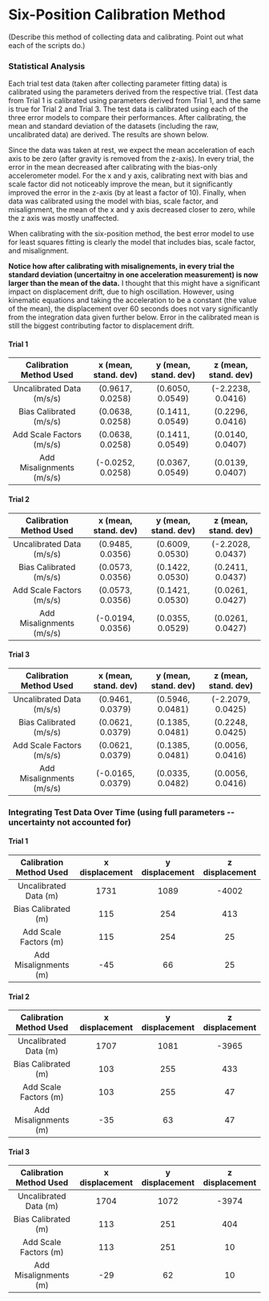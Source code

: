 # Six-Position Calibration Method

(Describe this method of collecting data and calibrating. Point out what each of the scripts do.)

### Statistical Analysis
Each trial test data (taken after collecting parameter fitting data) is calibrated using the parameters derived from the respective trial. (Test data from Trial 1 is calibrated using parameters derived from Trial 1, and the same is true for Trial 2 and Trial 3. The test data is calibrated using each of the three error models to compare their performances. After calibrating, the mean and standard deviation of the datasets (including the raw, uncalibrated data) are derived. The results are shown below. 

Since the data was taken at rest, we expect the mean acceleration of each axis to be zero (after gravity is removed from the z-axis). In every trial, the error in the mean decreased after calibrating with the bias-only accelerometer model. For the x and y axis, calibrating next with bias and scale factor did not noticeably improve the mean, but it significantly improved the error in the z-axis (by at least a factor of 10). Finally, when data was calibrated using the model with bias, scale factor, and misalignment, the mean of the x and y axis decreased closer to zero, while the z axis was mostly unaffected. 

When calibrating with the six-position method, the best error model to use for least squares fitting is clearly the model that includes bias, scale factor, and misalignment. 

**Notice how after calibrating with misalignements, in every trial the standard deviation (uncertaitny in one acceleration measurement) is now larger than the mean of the data.** I thought that this might have a significant impact on displacement drift, due to high oscillation. However, using kinematic equations and taking the acceleration to be a constant (the value of the mean), the displacement over 60 seconds does not vary significantly from the integration data given further below. Error in the calibrated mean is still the biggest contributing factor to displacement drift. 

#### Trial 1
|    Calibration Method Used     | x (mean, stand. dev) | y (mean, stand. dev) | z (mean, stand. dev) |
| :---------------------------:  | :-----------------:  | :-----------------:  | :------------------: |
| Uncalibrated Data   (m/s/s)    |  (0.9617, 0.0258)    |  (0.6050, 0.0549)    |  (-2.2238, 0.0416)   |     
| Bias Calibrated     (m/s/s)    |  (0.0638, 0.0258)    |  (0.1411, 0.0549)    |   (0.2296, 0.0416)   |  
| Add Scale Factors   (m/s/s)    |  (0.0638, 0.0258)    |  (0.1411, 0.0549)    |   (0.0140, 0.0407)   |  
| Add Misalignments   (m/s/s)    | (-0.0252, 0.0258)    |  (0.0367, 0.0549)    |   (0.0139, 0.0407)   | 
  
#### Trial 2
|    Calibration Method Used     | x (mean, stand. dev) | y (mean, stand. dev) | z (mean, stand. dev) |
| :---------------------------:  | :-----------------:  | :-----------------:  | :------------------: |
| Uncalibrated Data (m/s/s)      |  (0.9485, 0.0356)    |  (0.6009, 0.0530)    |  (-2.2028, 0.0437)   |
| Bias Calibrated   (m/s/s)      |  (0.0573, 0.0356)    |  (0.1422, 0.0530)    |   (0.2411, 0.0437)   |
| Add Scale Factors (m/s/s)      |  (0.0573, 0.0356)    |  (0.1421, 0.0530)    |   (0.0261, 0.0427)   |
| Add Misalignments (m/s/s)      | (-0.0194, 0.0356)    |  (0.0355, 0.0529)    |   (0.0261, 0.0427)   |

#### Trial 3
|    Calibration Method Used     | x (mean, stand. dev) | y (mean, stand. dev) | z (mean, stand. dev) |
| :---------------------------:  | :-----------------:  | :-----------------:  | :------------------: |
| Uncalibrated Data (m/s/s)      |  (0.9461, 0.0379)    |  (0.5946, 0.0481)    |  (-2.2079, 0.0425)   |
| Bias Calibrated   (m/s/s)      |  (0.0621, 0.0379)    |  (0.1385, 0.0481)    |   (0.2248, 0.0425)   |
| Add Scale Factors (m/s/s)      |  (0.0621, 0.0379)    |  (0.1385, 0.0481)    |   (0.0056, 0.0416)   |
| Add Misalignments (m/s/s)      | (-0.0165, 0.0379)    |  (0.0335, 0.0482)    |   (0.0056, 0.0416)   |


### Integrating Test Data Over Time (using full parameters -- uncertainty not accounted for)

#### Trial 1
|    Calibration Method Used     | x displacement | y displacement | z displacement |
| :---------------------------:  | :-----------:  | :-----------:  | :------------: |
| Uncalibrated Data (m)          |  1731          | 1089           | -4002          |
| Bias Calibrated (m)            |   115          |  254           |   413          |
| Add Scale Factors (m)          |   115          |  254           |    25          |
| Add Misalignments (m)          |   -45          |   66           |    25          |

#### Trial 2
|    Calibration Method Used     | x displacement | y displacement | z displacement |
| :---------------------------:  | :-----------:  | :-----------:  | :------------: |
| Uncalibrated Data (m)          |  1707          | 1081           | -3965          |
| Bias Calibrated (m)            |   103          |  255           |   433          |
| Add Scale Factors (m)          |   103          |  255           |    47          |
| Add Misalignments (m)          |   -35          |   63           |    47          |

#### Trial 3
|    Calibration Method Used     | x displacement | y displacement | z displacement |
| :---------------------------:  | :-----------:  | :-----------:  | :------------: |
| Uncalibrated Data (m)          |  1704          | 1072           | -3974          |
| Bias Calibrated (m)            |   113          |  251           |   404          |
| Add Scale Factors (m)          |   113          |  251           |    10          |
| Add Misalignments (m)          |   -29          |   62           |    10          |


